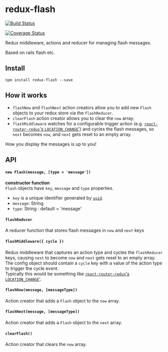 # redux-flash

[![Build Status](https://travis-ci.org/harrim91/flash-redux.svg?branch=master)](https://travis-ci.org/harrim91/flash-redux)

[![Coverage Status](https://coveralls.io/repos/github/harrim91/flash-redux/badge.svg?branch=master)](https://coveralls.io/github/harrim91/flash-redux?branch=master)

Redux middleware, actions and reducer for managing flash messages.  

Based on rails flash etc.  

## Install
`npm install redux-flash --save`

## How it works

 - `flashNow` and `flashNext` action creators allow you to add new `Flash` objects to your redux store via the `flashReducer`.
 - `clearFlash` action creator allows you to clear the `now` array.
 -  `flashMiddleware` watches for a configurable trigger action (e.g. [`react-router-redux`'s `LOCATION_CHANGE`'](https://github.com/reactjs/react-router-redux#location_change)) and cycles the flash messages, so `next` becomes `now`, and `next` gets reset to an empty array.  

 How you display the messages is up to you!  

## API

#### `new Flash(message, [type = 'message'])`  
**constructor function**  
`Flash` objects have `key`, `message` and `type` properties.
 - `key` is a unique identifier generated by [`uuid`](https://www.npmjs.com/package/uuid).  
 - `message`: String  
 - `type`: String : default = 'message'  

#### `flashReducer`  
A reducer function that stores flash messages in `now` and `next` keys  

#### `flashMiddleware({ cycle })`
Redux middleware that captures an action type and cycles the `flashReducer` keys, causing `next` to become `now` and `next` gets reset to an empty array.  
The config object should contain a `cycle` key with a value of the action type to trigger the cycle event.  
Typically this would be something like [`react-router-redux`'s `LOCATION_CHANGE`'](https://github.com/reactjs/react-router-redux#location_change).

#### `flashNow(message, [messageType])`
Action creator that adds a `Flash` object to the `now` array.  

#### `flashNext(message, [messageType])`
Action creator that adds a `Flash` object to the `next` array.  

#### `clearFlash()`
Action creator that clears the `now` array.
